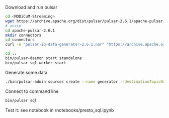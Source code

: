 Download and run pulsar
```bash
cd <MODiCuM-Streaming>
wget https://archive.apache.org/dist/pulsar/pulsar-2.6.1/apache-pulsar-2.6.1-bin.tar.gz
# unzip
cd apache-pulsar-2.6.1
mkdir connectors
cd connectors
curl -o "pulsar-io-data-generator-2.6.1.nar" "https://archive.apache.org/dist/pulsar/pulsar-2.6.1/connectors/pulsar-io-data-generator-2.6.1.nar"

cd ..
bin/pulsar-daemon start standalone
bin/pulsar sql-worker start
```

Generate some data
```bash
./bin/pulsar-admin sources create --name generator --destinationTopicName generator_test --source-type data-generator
```

Connect to command line
```bash
bin/pulsar sql
```
Test it: see notebook in <MODiCuM-Streaming>/notebooks/presto_sql.ipynb
